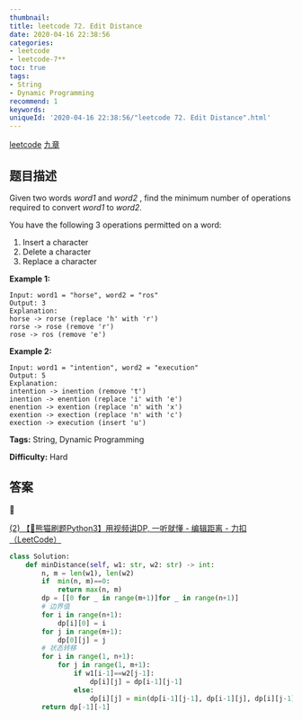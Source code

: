 ```yaml
---
thumbnail:
title: leetcode 72. Edit Distance
date: 2020-04-16 22:38:56
categories:
- leetcode
- leetcode-7**
toc: true
tags:
- String
- Dynamic Programming
recommend: 1
keywords:
uniqueId: '2020-04-16 22:38:56/"leetcode 72. Edit Distance".html'
---
```


<a href="https://leetcode.com/problems/edit-distance/">leetcode</a>
<a href="https://www.jiuzhang.com/solution/edit-distance/">九章</a>
## 题目描述
Given two words _word1_ and _word2_ , find the minimum number of operations
required to convert _word1_ to _word2_.

You have the following 3 operations permitted on a word:

  1. Insert a character
  2. Delete a character
  3. Replace a character

**Example 1:**
        
    Input: word1 = "horse", word2 = "ros"
    Output: 3
    Explanation: 
    horse -> rorse (replace 'h' with 'r')
    rorse -> rose (remove 'r')
    rose -> ros (remove 'e')


**Example 2:**
        
    Input: word1 = "intention", word2 = "execution"
    Output: 5
    Explanation: 
    intention -> inention (remove 't')
    inention -> enention (replace 'i' with 'e')
    enention -> exention (replace 'n' with 'x')
    exention -> exection (replace 'n' with 'c')
    exection -> execution (insert 'u')



**Tags:** String, Dynamic Programming

**Difficulty:** Hard

## 答案
<!--more-->

[(2) 【🐼熊猫刷题Python3】用视频讲DP, 一听就懂 - 编辑距离 - 力扣（LeetCode）](https://leetcode-cn.com/problems/edit-distance/solution/xiong-mao-shua-ti-python3-dong-tai-gui-hua-yi-dong/)

```python
class Solution:
    def minDistance(self, w1: str, w2: str) -> int:
        n, m = len(w1), len(w2)
        if  min(n, m)==0:
            return max(n, m)
        dp = [[0 for _ in range(m+1)]for _ in range(n+1)]
        # 边界值
        for i in range(n+1):
            dp[i][0] = i
        for j in range(m+1):
            dp[0][j] = j
        # 状态转移
        for i in range(1, n+1):
            for j in range(1, m+1):
                if w1[i-1]==w2[j-1]:
                    dp[i][j] = dp[i-1][j-1]
                else:
                    dp[i][j] = min(dp[i-1][j-1], dp[i-1][j], dp[i][j-1])+1
        return dp[-1][-1]
        
```
